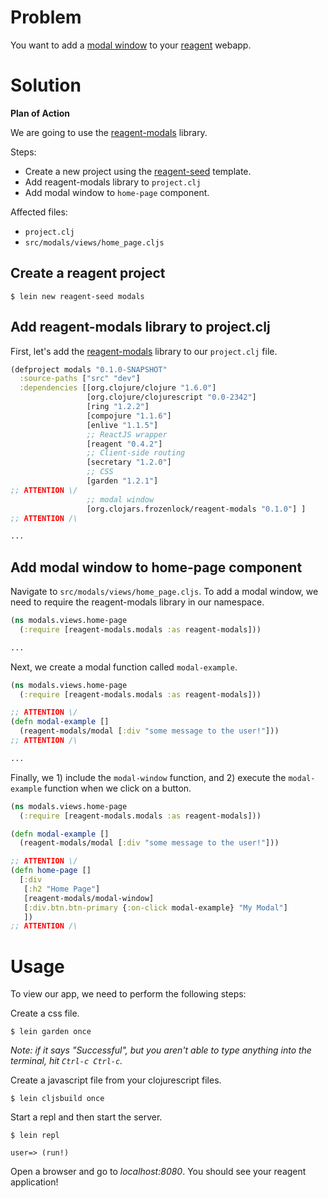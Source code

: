 # Problem

You want to add a [modal window](http://getbootstrap.com/javascript/) to your [reagent](https://github.com/reagent-project/reagent) webapp.

# Solution

**Plan of Action**

We are going to use the [reagent-modals](https://github.com/Frozenlock/reagent-modals) library.

Steps:

* Create a new project using the [reagent-seed](https://github.com/gadfly361/reagent-seed) template.
* Add reagent-modals library to `project.clj`
* Add modal window to `home-page` component.

Affected files:

* `project.clj`
* `src/modals/views/home_page.cljs`

## Create a reagent project

```
$ lein new reagent-seed modals
```

## Add reagent-modals library to project.clj

First, let's add the [reagent-modals](https://github.com/Frozenlock/reagent-modals) library to our `project.clj` file.

```clojure
(defproject modals "0.1.0-SNAPSHOT"
  :source-paths ["src" "dev"]
  :dependencies [[org.clojure/clojure "1.6.0"]
                 [org.clojure/clojurescript "0.0-2342"]
                 [ring "1.2.2"]
                 [compojure "1.1.6"]
                 [enlive "1.1.5"]
                 ;; ReactJS wrapper
                 [reagent "0.4.2"]
                 ;; Client-side routing
                 [secretary "1.2.0"]
                 ;; CSS
                 [garden "1.2.1"] 
;; ATTENTION \/
                 ;; modal window
                 [org.clojars.frozenlock/reagent-modals "0.1.0"] ]
;; ATTENTION /\

...
```

## Add modal window to home-page component

Navigate to `src/modals/views/home_page.cljs`. To add a modal window, we need to require the reagent-modals library in our namespace.

```clojure
(ns modals.views.home-page
  (:require [reagent-modals.modals :as reagent-modals]))

...
```

Next, we create a modal function called `modal-example`.

```clojure
(ns modals.views.home-page
  (:require [reagent-modals.modals :as reagent-modals]))

;; ATTENTION \/
(defn modal-example []
  (reagent-modals/modal [:div "some message to the user!"]))
;; ATTENTION /\

...
```

Finally, we 1) include the `modal-window` function, and 2) execute the `modal-example` function when we click on a button.

```clojure
(ns modals.views.home-page
  (:require [reagent-modals.modals :as reagent-modals]))

(defn modal-example []
  (reagent-modals/modal [:div "some message to the user!"]))

;; ATTENTION \/
(defn home-page []
  [:div
   [:h2 "Home Page"]
   [reagent-modals/modal-window]
   [:div.btn.btn-primary {:on-click modal-example} "My Modal"]
   ])
;; ATTENTION /\
```

# Usage

To view our app, we need to perform the following steps:

Create a css file.

```
$ lein garden once
```

*Note: if it says "Successful", but you aren't able to type anything into the terminal, hit `Ctrl-c Ctrl-c`.*

Create a javascript file from your clojurescript files.

```
$ lein cljsbuild once
```

Start a repl and then start the server.

```
$ lein repl

user=> (run!)
```

Open a browser and go to *localhost:8080*. You should see your reagent application!
